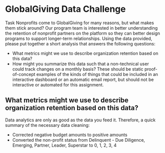 # GlobalGiving Data Challenge

Task
Nonprofits come to GlobalGiving for many reasons, but what makes them stick around? Our program team is interested in better understanding the retention of nonprofit partners on the platform so they can better design programs to support longer-term relationships. Using the data provided, please put together a short analysis that answers the following questions:
* What metrics might we use to describe organization retention based on this data?
* How might you summarize this data such that a non-technical user could track
changes on a monthly basis? These should be static proof-of-concept examples of the kinds of things that could be included in an interactive dashboard or an automatic email report, but should not be interactive or automated for this assignment.


## What metrics might we use to describe organization retention based on this data?
Data analytics are only as good as the data you feed it. Therefore, a quick summary of the necessary data cleaning:
* Corrected negative budget amounts to positive amounts
* Converted the non-profit status from Delinquent - Due Diligence, Emerging, Partner, Leader, Superstar to 0, 1, 2, 3, 4

